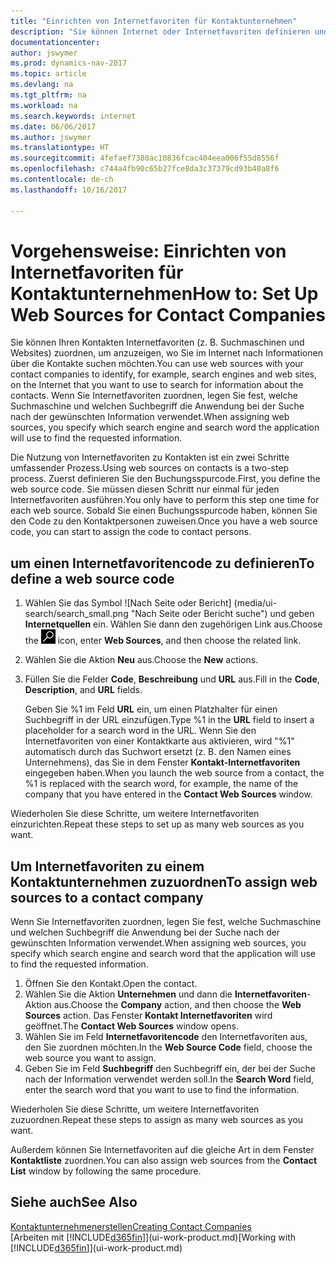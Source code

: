 ```yaml
---
title: "Einrichten von Internetfavoriten für Kontaktunternehmen"
description: "Sie können Internet oder Internetfavoriten definieren und diese einem Kontaktunternehmen zuordnen, die Ihnen helfen, zu identifizieren, wie Sie nach Informationen über die Kontakte suchen möchten."
documentationcenter: 
author: jswymer
ms.prod: dynamics-nav-2017
ms.topic: article
ms.devlang: na
ms.tgt_pltfrm: na
ms.workload: na
ms.search.keywords: internet
ms.date: 06/06/2017
ms.author: jswymer
ms.translationtype: HT
ms.sourcegitcommit: 4fefaef7380ac10836fcac404eea006f55d8556f
ms.openlocfilehash: c744a4fb90c65b27fce8da3c37379cd93b40a8f6
ms.contentlocale: de-ch
ms.lasthandoff: 10/16/2017

---
```

# <a name="how-to-set-up-web-sources-for-contact-companies"></a><span data-ttu-id="757a1-103">Vorgehensweise: Einrichten von Internetfavoriten für Kontaktunternehmen</span><span class="sxs-lookup"><span data-stu-id="757a1-103">How to: Set Up Web Sources for Contact Companies</span></span>
<span data-ttu-id="757a1-104">Sie können Ihren Kontakten Internetfavoriten (z. B. Suchmaschinen und Websites) zuordnen, um anzuzeigen, wo Sie im Internet nach Informationen über die Kontakte suchen möchten.</span><span class="sxs-lookup"><span data-stu-id="757a1-104">You can use web sources with your contact companies to identify, for example, search engines and web sites, on the Internet that you want to use to search for information about the contacts.</span></span> <span data-ttu-id="757a1-105">Wenn Sie Internetfavoriten zuordnen, legen Sie fest, welche Suchmaschine und welchen Suchbegriff die Anwendung bei der Suche nach der gewünschten Information verwendet.</span><span class="sxs-lookup"><span data-stu-id="757a1-105">When assigning web sources, you specify which search engine and search word the application will use to find the requested information.</span></span>

<span data-ttu-id="757a1-106">Die Nutzung von Internetfavoriten zu Kontakten ist ein zwei Schritte umfassender Prozess.</span><span class="sxs-lookup"><span data-stu-id="757a1-106">Using web sources on contacts is a two-step process.</span></span> <span data-ttu-id="757a1-107">Zuerst definieren Sie den Buchungsspurcode.</span><span class="sxs-lookup"><span data-stu-id="757a1-107">First, you define the web source code.</span></span> <span data-ttu-id="757a1-108">Sie müssen diesen Schritt nur einmal für jeden Internetfavoriten ausführen.</span><span class="sxs-lookup"><span data-stu-id="757a1-108">You only have to perform this step one time for each web source.</span></span> <span data-ttu-id="757a1-109">Sobald Sie einen Buchungsspurcode haben, können Sie den Code zu den Kontaktpersonen zuweisen.</span><span class="sxs-lookup"><span data-stu-id="757a1-109">Once you have a web source code, you can start to assign the code to contact persons.</span></span>

## <a name="to-define-a-web-source-code"></a><span data-ttu-id="757a1-110">um einen Internetfavoritencode zu definieren</span><span class="sxs-lookup"><span data-stu-id="757a1-110">To define a web source code</span></span>
1. <span data-ttu-id="757a1-111">Wählen Sie das Symbol ![Nach Seite oder Bericht] (media/ui-search/search_small.png "Nach Seite oder Bericht suche") und geben **Internetquellen** ein. Wählen Sie dann den zugehörigen Link aus.</span><span class="sxs-lookup"><span data-stu-id="757a1-111">Choose the ![Search for Page or Report](media/ui-search/search_small.png "Search for Page or Report icon") icon, enter **Web Sources**, and then choose the related link.</span></span>
2. <span data-ttu-id="757a1-112">Wählen Sie die Aktion **Neu** aus.</span><span class="sxs-lookup"><span data-stu-id="757a1-112">Choose the **New** actions.</span></span>
3. <span data-ttu-id="757a1-113">Füllen Sie die Felder **Code**, **Beschreibung** und **URL** aus.</span><span class="sxs-lookup"><span data-stu-id="757a1-113">Fill in the **Code**, **Description**, and **URL** fields.</span></span>

    <span data-ttu-id="757a1-114">Geben Sie %1 im Feld **URL** ein, um einen Platzhalter für einen Suchbegriff in der URL einzufügen.</span><span class="sxs-lookup"><span data-stu-id="757a1-114">Type %1 in the **URL** field to insert a placeholder for a search word in the URL.</span></span> <span data-ttu-id="757a1-115">Wenn Sie den Internetfavoriten von einer Kontaktkarte aus aktivieren, wird "%1" automatisch durch das Suchwort ersetzt (z. B. den Namen eines Unternehmens), das Sie in dem Fenster **Kontakt-Internetfavoriten** eingegeben haben.</span><span class="sxs-lookup"><span data-stu-id="757a1-115">When you launch the web source from a contact, the %1 is replaced with the search word, for example, the name of the company that you have entered in the **Contact Web Sources** window.</span></span>

<span data-ttu-id="757a1-116">Wiederholen Sie diese Schritte, um weitere Internetfavoriten einzurichten.</span><span class="sxs-lookup"><span data-stu-id="757a1-116">Repeat these steps to set up as many web sources as you want.</span></span>

## <a name="to-assign-web-sources-to-a-contact-company"></a><span data-ttu-id="757a1-117">Um Internetfavoriten zu einem Kontaktunternehmen zuzuordnen</span><span class="sxs-lookup"><span data-stu-id="757a1-117">To assign web sources to a contact company</span></span>
<span data-ttu-id="757a1-118">Wenn Sie Internetfavoriten zuordnen, legen Sie fest, welche Suchmaschine und welchen Suchbegriff die Anwendung bei der Suche nach der gewünschten Information verwendet.</span><span class="sxs-lookup"><span data-stu-id="757a1-118">When assigning web sources, you specify which search engine and search word that the application will use to find the requested information.</span></span>

1. <span data-ttu-id="757a1-119">Öffnen Sie den Kontakt.</span><span class="sxs-lookup"><span data-stu-id="757a1-119">Open the contact.</span></span>
2. <span data-ttu-id="757a1-120">Wählen Sie die Aktion **Unternehmen** und dann die **Internetfavoriten**-Aktion aus.</span><span class="sxs-lookup"><span data-stu-id="757a1-120">Choose the **Company** action, and then choose the **Web Sources** action.</span></span> <span data-ttu-id="757a1-121">Das Fenster **Kontakt Internetfavoriten** wird geöffnet.</span><span class="sxs-lookup"><span data-stu-id="757a1-121">The **Contact Web Sources** window opens.</span></span>
3. <span data-ttu-id="757a1-122">Wählen Sie im Feld **Internetfavoritencode** den Internetfavoriten aus, den Sie zuordnen möchten.</span><span class="sxs-lookup"><span data-stu-id="757a1-122">In the **Web Source Code** field, choose the web source you want to assign.</span></span>
4. <span data-ttu-id="757a1-123">Geben Sie im Feld **Suchbegriff** den Suchbegriff ein, der bei der Suche nach der Information verwendet werden soll.</span><span class="sxs-lookup"><span data-stu-id="757a1-123">In the **Search Word** field, enter the search word that you want to use to find the information.</span></span>

<span data-ttu-id="757a1-124">Wiederholen Sie diese Schritte, um weitere Internetfavoriten zuzuordnen.</span><span class="sxs-lookup"><span data-stu-id="757a1-124">Repeat these steps to assign as many web sources as you want.</span></span>

<span data-ttu-id="757a1-125">Außerdem können Sie Internetfavoriten auf die gleiche Art in dem Fenster **Kontaktliste** zuordnen.</span><span class="sxs-lookup"><span data-stu-id="757a1-125">You can also assign web sources from the **Contact List** window by following the same procedure.</span></span>

## <a name="see-also"></a><span data-ttu-id="757a1-126">Siehe auch</span><span class="sxs-lookup"><span data-stu-id="757a1-126">See Also</span></span>
[<span data-ttu-id="757a1-127">Kontaktunternehmenerstellen</span><span class="sxs-lookup"><span data-stu-id="757a1-127">Creating Contact Companies</span></span>](marketing-create-contact-companies.md)  
<span data-ttu-id="757a1-128">[Arbeiten mit [!INCLUDE[d365fin](includes/d365fin_md.md)]](ui-work-product.md)</span><span class="sxs-lookup"><span data-stu-id="757a1-128">[Working with [!INCLUDE[d365fin](includes/d365fin_md.md)]](ui-work-product.md)</span></span>


